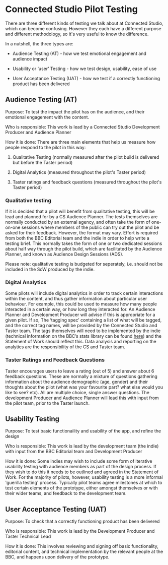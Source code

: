 # Connected Studio Pilot Testing
There are three different kinds of testing we talk about at Connected Studio, which can become confusing. However they each have a different purpose and different methodology, so it's very useful to know the difference.

In a nutshell, the three types are:

* Audience Testing (AT) - how we test emotional engagement and audience impact

* Usability or ‘user’ Testing - how we test design, usability, ease of use

* User Acceptance Testing (UAT) - how we test if a correctly functioning product has been delivered

## Audience Testing (AT)

Purpose: To test the impact the pilot has on the audience, and their emotional engagement with the content. 

Who is responsible: This work is lead by a Connected Studio Development Producer and Audience Planner

How it is done: There are three main elements that help us measure how people respond to the pilot in this way:

1. Qualitative Testing (normally measured after the pilot build is delivered but before the Taster period)
 
2. Digital Analytics (measured throughout the pilot's Taster period)

3. Taster ratings and feedback questions (measured throughout the pilot's Taster period)

### Qualitative testing
If it is decided that a pilot will benefit from qualitative testing, this will be lead and planned for by a CS Audience Planner. The tests themselves are normally conducted by an external agency, and often take the form of one-on-one sessions where members of the public can try out the pilot and be asked for their feedback. However, the format may vary.
Effort is required from both the BBC Editorial team and the indie in order to help write a testing brief. This normally takes the form of one or two dedicated sessions about half way through the pilot build, which are facilitated by the Audience Planner, and known as Audience Design Sessions (ADS).

Please note: qualitative testing is budgeted for seperately, i.e. should not be included in the SoW produced by the indie.

### Digital Analytics
Some pilots will include digital analytics in order to track certain interactions within the content, and thus gather information about particular user behaviour. For example, this could be used to measure how many people interacted in a certain way, or how long they interacted for.
An Audience Planner and Development Producer will advise if this is appropriate for a given pilot. If so, The ‘tagging spec’ containing a list of what will be tagged, and the correct tag names, will be provided by the Connected Studio and Taster team. The tags themselves will need to be implemented by the indie (technical information on the BBC’s stats library can be found [here](pilot-technical-pack.md)) and the Statement of Work should reflect this. Data analysis and reporting on the analytics are the responsibility of the CS and Taster team.

### Taster Ratings and Feedback Questions
Taster encourages users to leave a rating (out of 5) and answer about 6 feedback questions. These are normally a mixture of questions gathering information about the audience demographic (age, gender) and their thoughts about the pilot (what was your favourite part? what else would you like to see? etc). All are multiple choice, single answer questions. The development Producer and Audience Planner will lead this with input from the pilot team, prior to the Taster launch.

## Usability Testing

Purpose: To test basic functionaility and usability of the app, and refine the design 

Who is responsible: This work is lead by the development team (the indie) with input from the BBC Editorial team and Development Producer

How it is done: Some indies may wish to include some form of iterative usability testing with audience members as part of the design process. If they wish to do this it needs to be outlined and agreed in the Statement of Work. For the majority of pilots, however, usability testing is a more informal 'guerilla testing' process. Typically pilot teams agree milestones at which to test certain elements of the prototype, either amongst themselves or with their wider teams, and feedback to the development team.

## User Acceptance Testing (UAT) 

Purpose: To check that a correctly functioning product has been delivered

Who is responsible: This work is lead by the Development Producer and Taster Technical Lead

How it is done: This involves reviewing and signing off basic functionality, editorial content, and technical implementation by the relevant people at the BBC, and happens upon delivery of the prototype.
